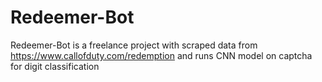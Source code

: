 # Redeemer-Bot
Redeemer-Bot is a freelance project with scraped data from https://www.callofduty.com/redemption and runs CNN model on captcha for digit classification
